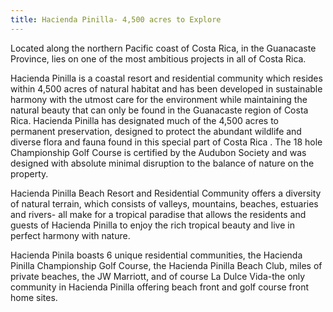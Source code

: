 ```yaml
---
title: Hacienda Pinilla- 4,500 acres to Explore
---
```

Located along the northern Pacific coast of Costa Rica, in the Guanacaste Province, lies on one of the most ambitious projects in all of Costa Rica.  

Hacienda Pinilla is a coastal resort and residential community which resides within 4,500 acres of natural habitat and has been developed in sustainable harmony with the utmost care for the environment while maintaining the natural beauty that can only be found in the Guanacaste region of Costa Rica.  Hacienda Pinilla has designated much of the 4,500 acres to permanent preservation, designed to protect the abundant wildlife and diverse flora and fauna found in this special part of Costa Rica . The 18 hole Championship Golf Course is certified by the Audubon Society and was designed with absolute minimal disruption to the balance of nature on the property.

Hacienda Pinilla Beach Resort and Residential Community offers a diversity of natural terrain, which consists of valleys, mountains, beaches, estuaries and rivers- all make for a tropical paradise that allows the residents and guests of Hacienda Pinilla to enjoy the rich tropical beauty and live in perfect harmony with nature.

Hacienda Pinila boasts 6 unique residential communities, the Hacienda Pinilla Championship Golf Course, the Hacienda Pinilla Beach Club, miles of private beaches, the JW Marriott, and of course La Dulce Vida-the only community in Hacienda Pinilla offering beach front and golf course front home sites.
